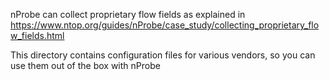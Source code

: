 nProbe can collect proprietary flow fields as explained in https://www.ntop.org/guides/nProbe/case_study/collecting_proprietary_flow_fields.html

This directory contains configuration files for various vendors, so you can use them out of the box with nProbe